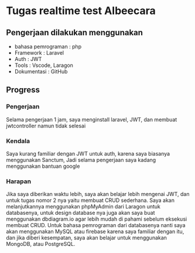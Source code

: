 # Tugas realtime test AIbeecara

## Pengerjaan dilakukan menggunakan
- bahasa pemrograman : php
- Framework : Laravel
- Auth : JWT
- Tools : Vscode, Laragon
- Dokumentasi : GitHub

## Progress
### Pengerjaan
Selama pengerjaan 1 jam, saya menginstall laravel, JWT, dan membuat jwtcontroller namun tidak selesai
### Kendala
Saya kurang familiar dengan JWT untuk auth, karena saya biasanya menggunakan Sanctum, Jadi selama pengerjaan saya kadang menggunakan bantuan google
### Harapan
Jika saya diberikan waktu lebih, saya akan belajar lebih mengenai JWT, dan untuk tugas nomor 2 nya yaitu membuat CRUD sederhana. Saya akan melanjutkannya menggunakan phpMyAdmin dari Laragon untuk databasenya, untuk design database nya juga akan saya buat menggunakan dbdiagram.io agar lebih mudah di pahami sebelum eksekusi membuat CRUD. Untuk bahasa pemrograman dari databasenya nanti saya akan menggunakan MySQL atau firebase karena saya familiar dengan itu, dan jika diberi kesempatan, saya akan belajar untuk menggunakan MongoDB, atau PostgreSQL.
